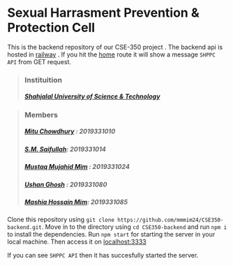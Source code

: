 # Sexual Harrasment Prevention & Protection Cell
  
This is the backend repository of our CSE-350 project . The backend api is hosted in [railway](https://railway.app/) . If you hit the [home](http://localhost:3333/) route it will show a message `SHPPC API` from GET request.

>### Instituition 
>##### [Shahjalal University of Science & Technology](https://sust.edu)  

>### Members   
> ##### [Mitu Chowdhury](https://github.com/MituChowdhury) : 2019331010
> ##### [S.M. Saifullah](https://github.com/Saif-2019331014): 2019331014
> ##### [Mustaq Mujahid Mim](https://github.com/mmmim24) : 2019331024
> ##### [Ushan Ghosh](https://github.com/UshanGhosh) : 2019331080
> ##### [Mashia Hossain Mim](https://github.com/mashia2019331085): 2019331085

Clone this repository using `git clone https://github.com/mmmim24/CSE350-backend.git`. Move in to the directory using `cd CSE350-backend` and run `npm i` to install the dependencies. Run `npm start` for starting the server in your local machine. Then access it on [localhost:3333](http://127.0.0.1:3333) 

If you can see `SHPPC API` then it has succesfully started the server.
